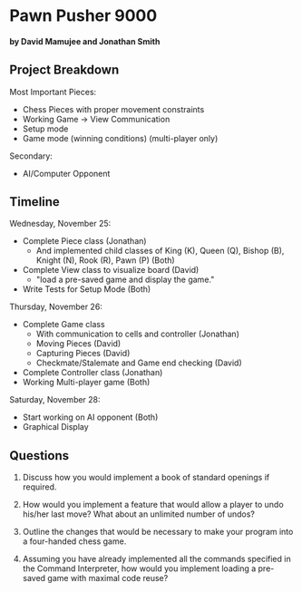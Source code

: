 # Pawn Pusher 9000
#### by David Mamujee and Jonathan Smith


## Project Breakdown

Most Important Pieces:
 - Chess Pieces with proper movement constraints
 - Working Game -> View Communication
 - Setup mode
 - Game mode (winning conditions) (multi-player only)

Secondary:
 - AI/Computer Opponent

## Timeline

Wednesday, November 25:
 - Complete Piece class (Jonathan)
     - And implemented child classes of King (K), Queen (Q), Bishop (B), Knight (N), Rook (R), Pawn (P) (Both)
 - Complete View class to visualize board (David)
     - "load a pre-saved game and display the game."
 - Write Tests for Setup Mode (Both)

Thursday, November 26:
 - Complete Game class 
     - With communication to cells and controller (Jonathan)
     - Moving Pieces (David)
     - Capturing Pieces (David)
     - Checkmate/Stalemate and Game end checking (David)
 - Complete Controller class (Jonathan)
 - Working Multi-player game (Both)

 Saturday, November 28:
 - Start working on AI opponent (Both)
 - Graphical Display

## Questions

1. Discuss how you would implement a book of standard openings if required.

2. How would you implement a feature that would allow a player to undo his/her last move? What about an unlimited number of undos?

3. Outline the changes that would be necessary to make your program into a four-handed chess game.

4. Assuming you have already implemented all the commands specified in the Command Interpreter, how would you implement loading a pre-saved game with maximal code reuse?
